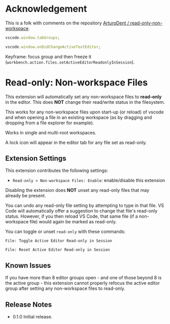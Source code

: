 # Acknowledgement

This is a folk with comments on the repository [ArturoDent / read-only-non-workspace](https://github.com/ArturoDent/read-only-non-workspace).

```ts
vscode.window.tabGroups;

vscode.window.onDidChangeActiveTextEditor;
```

Keyframe: focus group and then freeze it (`workbench.action.files.setActiveEditorReadonlyInSession`).

# Read-only: Non-workspace Files

This extension will automatically set any non-workspace files to **read-only** in the editor. This does **NOT** change their read/write status in the filesystem.

This works for any non-workspace files upon start-up (or reload) of vscode and when opening a file in an existing workspace (as by dragging and dropping from a file explorer for example).

Works in single and multi-root workspaces.

A lock icon will appear in the editor tab for any file set as read-only.

## Extension Settings

This extension contributes the following settings:

- `Read-only > Non-workspace Files: Enable`: enable/disable this extension

Disabling the extension does **NOT** unset any read-only files that may already be present.

You can undo any read-only file setting by attempting to type in that file. VS Code will automatically offer a suggestion to change that file's read-only status. However, if you then reload VS Code, that same file (if a non-workspace file) would again be marked as read-only.

You can toggle or unset `read-only` with these commands:

```plaintext
File: Toggle Active Editor Read-only in Session

File: Reset Active Editor Read-only in Session
```

## Known Issues

If you have more than 8 editor groups open - and one of those beyond 8 is the active group - this extension cannot properly refocus the active editor group after setting any non-workspace files to read-only.

## Release Notes

- 0.1.0 Initial release.
